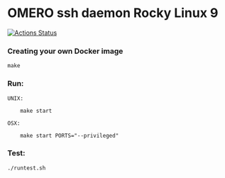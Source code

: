 OMERO ssh daemon Rocky Linux 9
==============================

[![Actions Status](https://github.com/ome/omero-ssh-daemon-docker/workflows/Build/badge.svg)](https://github.com/ome/omero-ssh-daemon-docker/actions)

### Creating your own Docker image

    make

### Run:

    UNIX:

        make start

    OSX:

        make start PORTS="--privileged"


### Test:

    ./runtest.sh
